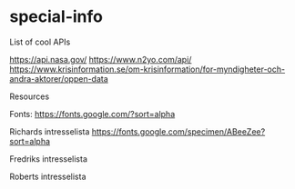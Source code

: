 # special-info


List of cool APIs

https://api.nasa.gov/
https://www.n2yo.com/api/
https://www.krisinformation.se/om-krisinformation/for-myndigheter-och-andra-aktorer/oppen-data

Resources


Fonts:
https://fonts.google.com/?sort=alpha



Richards intresselista
https://fonts.google.com/specimen/ABeeZee?sort=alpha


Fredriks intresselista


Roberts intresselista


